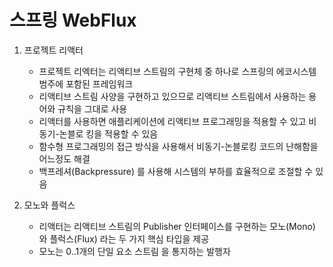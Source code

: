 # 스프링 WebFlux

1. 프로젝트 리액터

   * 프로젝트 리엑터는 리액티브 스트림의 구현체 중 하나로 스프링의 에코시스템 범주에 포함된 프레임워크
   * 리액티브 스트림 사양을 구현하고 있으므로 리액티브 스트림에서 사용하는 용어와 규칙을 그대로 사용
   * 리액터를 사용하면 애플리케이션에 리액티브 프로그래밍을 적용할 수 있고 비동기-논블로 킹을 적용할 수 있음
   * 함수형 프로그래밍의 접근 방식을 사용해서 비동기-논블로킹 코드의 난해함을 어느정도 해결
   * 백프레셔(Backpressure) 를 사용해 시스템의 부하를 효율적으로 조절할 수 있음

2. 모노와 플럭스

   * 리액터는 리액티브 스트림의 Publisher 인터페이스를 구현하는 모노(Mono) 와 플럭스(Flux) 라는 두 가지 핵심 타입을 제공
   * 모노는 0..1개의 단일 요소 스트림 을 통지하는 발행자

   